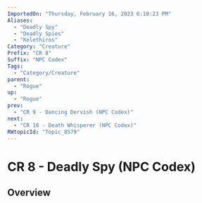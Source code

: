 ```yaml
---
ImportedOn: "Thursday, February 16, 2023 6:10:23 PM"
Aliases:
  - "Deadly Spy"
  - "Deadly Spies"
  - "Kelethiros"
Category: "Creature"
Prefix: "CR 8"
Suffix: "NPC Codex"
Tags:
  - "Category/Creature"
parent:
  - "Rogue"
up:
  - "Rogue"
prev:
  - "CR 9 - Dancing Dervish (NPC Codex)"
next:
  - "CR 18 - Death Whisperer (NPC Codex)"
RWtopicId: "Topic_8579"
---
```

# CR 8 - Deadly Spy (NPC Codex)
## Overview
